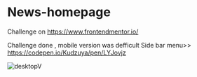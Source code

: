 # News-homepage
Challenge on https://www.frontendmentor.io/

Challenge done , mobile version was defficult 
Side bar menu>> https://codepen.io/Kudzuya/pen/LYJovjz


![desktopV](https://user-images.githubusercontent.com/120993792/229116585-3e4d9a5a-6e92-4822-a780-1623dc3f1525.png)
